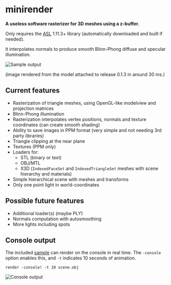 # minirender #

**A useless software rasterizer for 3D meshes using a z-buffer.**

Only requires the [ASL](https://github.com/aslze/asl) 1.11.3+ library (automatically downloaded and built if needed).

It interpolates normals to produce smooth Blinn-Phong diffuse and specular illumination.

![Sample output](https://github.com/aslze/minirender/releases/download/0.1.3/output.jpg)

(image rendered from the model attached to release 0.1.3 in around 30 ms.)


## Current features

* Rasterization of triangle meshes, using OpenGL-like modelview and projection matrices
* Blinn-Phong illumination
* Rasterization interpolates vertex positions, normals and texture coordinates (can create smooth shading)
* Ability to save images in PPM format (very simple and not needing 3rd party libraries)
* Triangle clipping at the near plane
* Textures (PPM only)
* Loaders for:
  - STL (binary or text)
  - OBJ/MTL
  - X3D (`IndexedFaceSet` and `IndexedTriangleSet` meshes with scene hierarchy and materials)
* Simple hierarchical scene with meshes and transforms
* Only one point light in world-coordinates

## Possible future features

* Additional loader(s) (maybe PLY)
* Normals computation with autosmoothing
* More lights including spots


## Console output

The included [sample](samples/README.md) can render on the console in real time. The `-console` option enables this, and `-t` indicates 10 seconds of animation.

```
render -console! -t 10 scene.obj
```

![Console output](https://github.com/aslze/minirender/releases/download/0.1.3/output-console.png)
